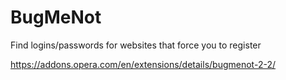 # BugMeNot
Find logins/passwords for websites that force you to register

https://addons.opera.com/en/extensions/details/bugmenot-2-2/
